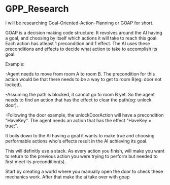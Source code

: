 # GPP_Research

I will be researching Goal-Oriented-Action-Planning or GOAP for short.

GOAP is a decision making code structure. It revolves around the AI having a goal, and choosing by itself which actions it will take to reach this goal.
Each action has atleast 1 precondition and 1 effect. The AI uses these preconditions and effects to decide what action to take to accomplish its goal.

Example:

-Agent needs to move from room A to room B. The precondition for this action would be that there needs to be a way to get to room B(eg: door not locked).

-Assuming the path is blocked, it cannot go to room B yet. So the agent needs to find an action that has the effect to clear the path(eg: unlock door).

-Following the door example, the unlockDoorAction will have a precondition "HaveKey". The agent needs an action that has the effect "HaveKey = true;".


It boils down to the AI having a goal it wants to make true and choosing performable actions who's effects result in the AI achieving its goal.

This will definitly use a stack. As every action you finish, will make you want to return to the previous action you were trying to perform but needed to first meet its precondition(s).

Start by creating a world where you manually open the door to check these mechanics work. After that make the ai take over with goap
